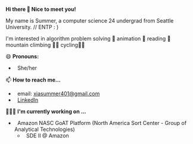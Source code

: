 **Hi there 👋 Nice to meet you!**

My name is Summer, a computer science 24 undergrad from Seattle University. // ENTP : )

I'm interested in algorithm problem solving 🧐 animation 🎥 reading 📖 mountain climbing 🧗‍♀️ cycling🚴‍♀️

😄 **Pronouns:**
* &nbsp; She/her
  
📫 **How to reach me...**  
* &nbsp; email: [xiasummer401@gmail.com](xiasummer401@gmail.com)  
* &nbsp; [LinkedIn](http://www.linkedin.com/in/summer-xia-708b37205)  

👩🏻‍💻 **I'm currently working on ...**
* &nbsp; Amazon NASC GoAT Platform (North America Sort Center - Group of Analytical Technologies)
  	- &nbsp; SDE II @ Amazon
  
<!--
**summersCodingLog/summersCodingLog** is a ✨ _special_ ✨ repository because its `README.md` (this file) appears on your GitHub profile.

Here are some ideas to get you started:

- 🔭 I’m currently working on ...
- 🌱 I’m currently learning ...
- 👯 I’m looking to collaborate on ...
- 🤔 I’m looking for help with ...
- 💬 Ask me about ...
- 📫 How to reach me: ...
- 😄 Pronouns: ...
- ⚡ Fun fact: ...
-->
